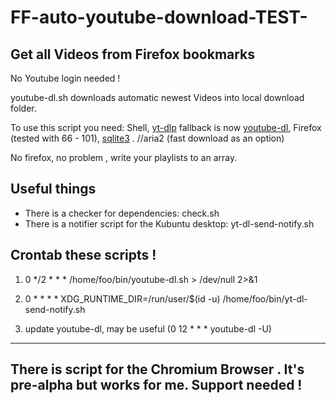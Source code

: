 

# FF-auto-youtube-download-TEST-
## Get all Videos from Firefox bookmarks




No Youtube login needed !

youtube-dl.sh downloads automatic newest Videos into local download folder.


To use this script you need: Shell, [yt-dlp](https://github.com/yt-dlp/yt-dlp) fallback is now  [youtube-dl](https://youtube-dl.org/), Firefox (tested with 66 - 101), [sqlite3](https://www.sqlite.org/index.html) . //aria2 (fast download as an option)


No firefox, no problem , write your playlists to an array.

## Useful things
* There is a checker for dependencies: check.sh
* There is a notifier script for the Kubuntu desktop: yt-dl-send-notify.sh
## Crontab these scripts  !
1. 0 */2 * * * /home/foo/bin/youtube-dl.sh > /dev/null 2>&1

2. 0 *  * * *  XDG_RUNTIME_DIR=/run/user/$(id -u) /home/foo/bin/yt-dl-send-notify.sh

3. update youtube-dl, may be useful (0 12 * * * youtube-dl -U)

------------
There is script for the Chromium Browser . It's pre-alpha but works for me. Support needed !
------------
